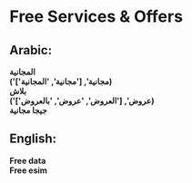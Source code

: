 # **Free Services & Offers**

## **Arabic**:
**المجانية**  
**('مجانية', ['مجانية', 'المجانية'])**  
**بلاش**  
**('عروض', ['العروض', 'عروض', 'بالعروض'])**  
**جيجا مجانية**  


## **English**:

**Free data**  
**Free esim**  
